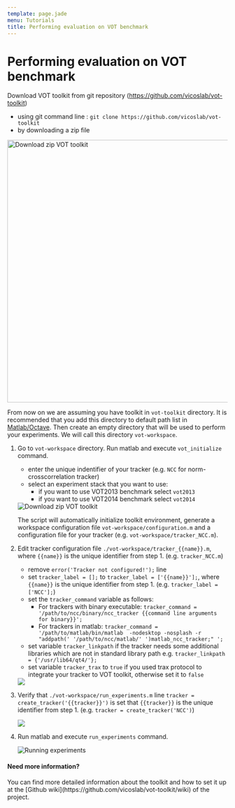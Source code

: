 ```yaml
---
template: page.jade
menu: Tutorials
title: Performing evaluation on VOT benchmark
---
```


# Performing evaluation on VOT benchmark

Download VOT toolkit from git repository (https://github.com/vicoslab/vot-toolkit)
* using git command line : `git clone https://github.com/vicoslab/vot-toolkit`
* by downloading a zip file

<div class="screenshot"><img src="/howto/img/perfeval/1b.png" width=600 alt="Download zip VOT toolkit"/></div>

From now on we are assuming you have toolkit in `vot-toolkit` directory. It is recommended that you add this directory to default path list in [Matlab/Octave](http://www.mathworks.com/help/matlab/matlab_env/what-is-the-matlab-search-path.html). Then create an empty directory that will be used to perform your experiments. We will call this directory `vot-workspace`.

1. Go to `vot-workspace` directory. Run matlab and execute `vot_initialize` command.
    -  enter the unique indentifier of your tracker (e.g. `NCC` for norm-crosscorrelation tracker)
    -  select an experiment stack that you want to use:
       - if you want to use VOT2013 benchmark select `vot2013`
       - if you want to use VOT2014 benchmark select `vot2014`

     <div class="screenshot"><img src="/howto/img/perfeval/2b.png" alt="Download zip VOT toolkit"/></div>

     The script will automatically initialize toolkit environment, generate a workspace configuration file `vot-workspace/configuration.m` and a configuration file for your tracker (e.g. `vot-workspace/tracker_NCC.m`).

2. Edit tracker configuration file `./vot-workspace/tracker_{{name}}.m`, where `{{name}}` is the unique identifier from step 1\. (e.g. `tracker_NCC.m`)
    - remove `error('Tracker not configured!');` line
    - set `tracker_label = [];` to `tracker_label = ['{{name}}'];`, where `{{name}}` is the unique identifier from step 1\. (e.g. `tracker_label = ['NCC'];`)
    - set the `tracker_command` variable as follows:
        - For trackers with binary executable: `tracker_command = '/path/to/ncc/binary/ncc_tracker {{command line arguments for binary}}';`
        - For trackers in matlab: `tracker_command = '/path/to/matlab/bin/matlab  -nodesktop -nosplash -r "addpath(' '/path/to/ncc/matlab/' ')matlab_ncc_tracker;" ';`
    - set variable `tracker_linkpath` if the tracker needs some additional libraries which are not in standard library path
    e.g. `tracker_linkpath = {'/usr/lib64/qt4/'};`
    - set variable `tracker_trax` to `true` if you used trax protocol to integrate your tracker to VOT toolkit, otherwise
    set it to `false`

    <div class="screenshot"><img src="/howto/img/perfeval/22.png"/></div>
       
3. Verify that `./vot-workspace/run_experiments.m` line `tracker = create_tracker('{{tracker}}')` is set that `{{tracker}}` is the unique identifier from step 1\.
    (e.g. `tracker = create_tracker('NCC')`)

    <div class="screenshot"><img src="/howto/img/perfeval/23.png" /></div>
   
4. Run matlab and execute `run_experiments` command.

    <div class="screenshot"><img src="/howto/img/perfeval/31.png" alt="Running experiments"/></div>

<div class="alert alert-info" role="alert">
<div class="icon-left"><i class="glyphicon glyphicon-question-sign hugeicon"></i> </div>
<h4>Need more information?</h4>
You can find more detailed information about the toolkit and how to set it up at the [Github wiki](https://github.com/vicoslab/vot-toolkit/wiki) of the project.
</div>


